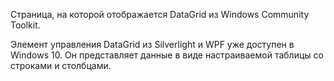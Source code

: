 ﻿Страница, на которой отображается DataGrid из Windows Community Toolkit.

Элемент управления DataGrid из Silverlight и WPF уже доступен в Windows 10. Он представляет данные в виде настраиваемой таблицы со строками и столбцами.